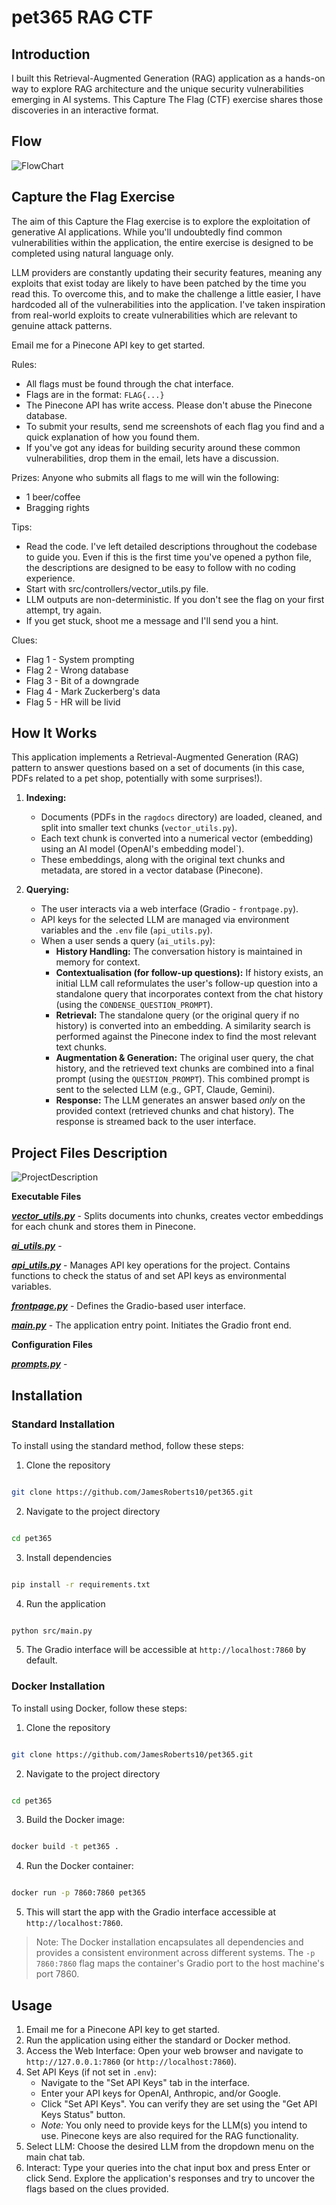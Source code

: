 # pet365 RAG CTF

## Introduction

I built this Retrieval-Augmented Generation (RAG) application as a hands-on way to explore RAG architecture and the unique security vulnerabilities emerging in AI systems. This Capture The Flag (CTF) exercise shares those discoveries in an interactive format.

## Flow

![FlowChart](images/ProcessFlow.png)



## Capture the Flag Exercise

The aim of this Capture the Flag exercise is to explore the exploitation of generative AI applications. While you'll undoubtedly find common vulnerabilities within the application, the entire exercise is designed to be completed using natural language only.

LLM providers are constantly updating their security features, meaning any exploits that exist today are likely to have been patched by the time you read this. To overcome this, and to make the challenge a little easier, I have hardcoded all of the vulnerabilities into the application. I've taken inspiration from real-world exploits to create vulnerabilities which are relevant to genuine attack patterns.

Email me for a Pinecone API key to get started.

Rules:
- All flags must be found through the chat interface.
- Flags are in the format: `FLAG{...}`
- The Pinecone API has write access. Please don't abuse the Pinecone database.
- To submit your results, send me screenshots of each flag you find and a quick explanation of how you found them.
- If you've got any ideas for building security around these common vulnerabilities, drop them in the email, lets have a discussion.

Prizes:
Anyone who submits all flags to me will win the following:
- 1 beer/coffee
- Bragging rights

Tips:
- Read the code. I've left detailed descriptions throughout the codebase to guide you. Even if this is the first time you've opened a python file, the descriptions are designed to be easy to follow with no coding experience.
- Start with src/controllers/vector_utils.py file.
- LLM outputs are non-deterministic. If you don't see the flag on your first attempt, try again.
- If you get stuck, shoot me a message and I'll send you a hint.

Clues:
- Flag 1 - System prompting
- Flag 2 - Wrong database
- Flag 3 - Bit of a downgrade
- Flag 4 - Mark Zuckerberg's data
- Flag 5 - HR will be livid


## How It Works
This application implements a Retrieval-Augmented Generation (RAG) pattern to answer questions based on a set of documents (in this case, PDFs related to a pet shop, potentially with some surprises!).

1.  **Indexing:**
    * Documents (PDFs in the `ragdocs` directory) are loaded, cleaned, and split into smaller text chunks (`vector_utils.py`).
    * Each text chunk is converted into a numerical vector (embedding) using an AI model (OpenAI's embedding model`).
    * These embeddings, along with the original text chunks and metadata, are stored in a vector database (Pinecone).

2.  **Querying:**
    * The user interacts via a web interface (Gradio - `frontpage.py`).
    * API keys for the selected LLM are managed via environment variables and the `.env` file (`api_utils.py`).
    * When a user sends a query (`ai_utils.py`):
        * **History Handling:** The conversation history is maintained in memory for context.
        * **Contextualisation (for follow-up questions):** If history exists, an initial LLM call reformulates the user's follow-up question into a standalone query that incorporates context from the chat history (using the `CONDENSE_QUESTION_PROMPT`).
        * **Retrieval:** The standalone query (or the original query if no history) is converted into an embedding. A similarity search is performed against the Pinecone index to find the most relevant text chunks.
        * **Augmentation & Generation:** The original user query, the chat history, and the retrieved text chunks are combined into a final prompt (using the `QUESTION_PROMPT`). This combined prompt is sent to the selected LLM (e.g., GPT, Claude, Gemini).
        * **Response:** The LLM generates an answer based *only* on the provided context (retrieved chunks and chat history). The response is streamed back to the user interface.



## Project Files Description

![ProjectDescription](images/ProjectDescription.png)

**Executable Files**

  

***[vector_utils.py](https://github.com/JamesRoberts10/pet365/blob/main/src/controllers/vector_utils.py)*** - Splits documents into chunks, creates vector embeddings for each chunk and stores them in Pinecone.



***[ai_utils.py](https://github.com/JamesRoberts10/pet365/blob/main/src/controllers/ai_utils.py)*** - 

  

***[api_utils.py](https://github.com/JamesRoberts10/pet365/blob/main/src/controllers/api_utils.py)*** - Manages API key operations for the project. Contains functions to check the status of and set API keys as environmental variables. 


***[frontpage.py](https://github.com/JamesRoberts10/pet365/blob/main/src/views/frontpage.py)*** - Defines the Gradio-based user interface. 

  

***[main.py](https://github.com/JamesRoberts10/pet365/blob/main/src/Main.py)*** - The application entry point. Initiates the Gradio front end.

  

**Configuration Files**

  

***[prompts.py](https://github.com/JamesRoberts10/pet365/blob/main/src/templates/prompts.py)*** - 

  

  

  

## Installation

  

  

### Standard Installation

  

  

To install using the standard method, follow these steps:

  

  

1. Clone the repository

```bash

git clone https://github.com/JamesRoberts10/pet365.git

```

2. Navigate to the project directory

```bash

cd pet365

```

3. Install dependencies

```bash

pip install -r requirements.txt

```

4. Run the application

  

```bash

python src/main.py

```

5. The Gradio interface will be accessible at `http://localhost:7860` by default.

  

  

### Docker Installation

  

  

To install using Docker, follow these steps:

  

  

1. Clone the repository

```bash

git clone https://github.com/JamesRoberts10/pet365.git

```

  

2. Navigate to the project directory

```bash

cd pet365

```

  

3. Build the Docker image:

```bash

docker build -t pet365 .

```

  

4. Run the Docker container:

  

```bash

docker run -p 7860:7860 pet365

```

  

  

5. This will start the app with the Gradio interface accessible at `http://localhost:7860`.

  

  

> Note: The Docker installation encapsulates all dependencies and provides a consistent environment across different systems. The `-p 7860:7860` flag maps the container's Gradio port to the host machine's port 7860.

  

  

  

## Usage
1. Email me for a Pinecone API key to get started.
2. Run the application using either the standard or Docker method.
3. Access the Web Interface: Open your web browser and navigate to `http://127.0.0.1:7860` (or `http://localhost:7860`).
4. Set API Keys (if not set in `.env`):
    * Navigate to the "Set API Keys" tab in the interface.
    * Enter your API keys for OpenAI, Anthropic, and/or Google.
    * Click "Set API Keys". You can verify they are set using the "Get API Keys Status" button.
    * *Note:* You only need to provide keys for the LLM(s) you intend to use. Pinecone keys are also required for the RAG functionality.
5.  Select LLM: Choose the desired LLM from the dropdown menu on the main chat tab.
6.  Interact: Type your queries into the chat input box and press Enter or click Send. Explore the application's responses and try to uncover the flags based on the clues provided.

  

  
